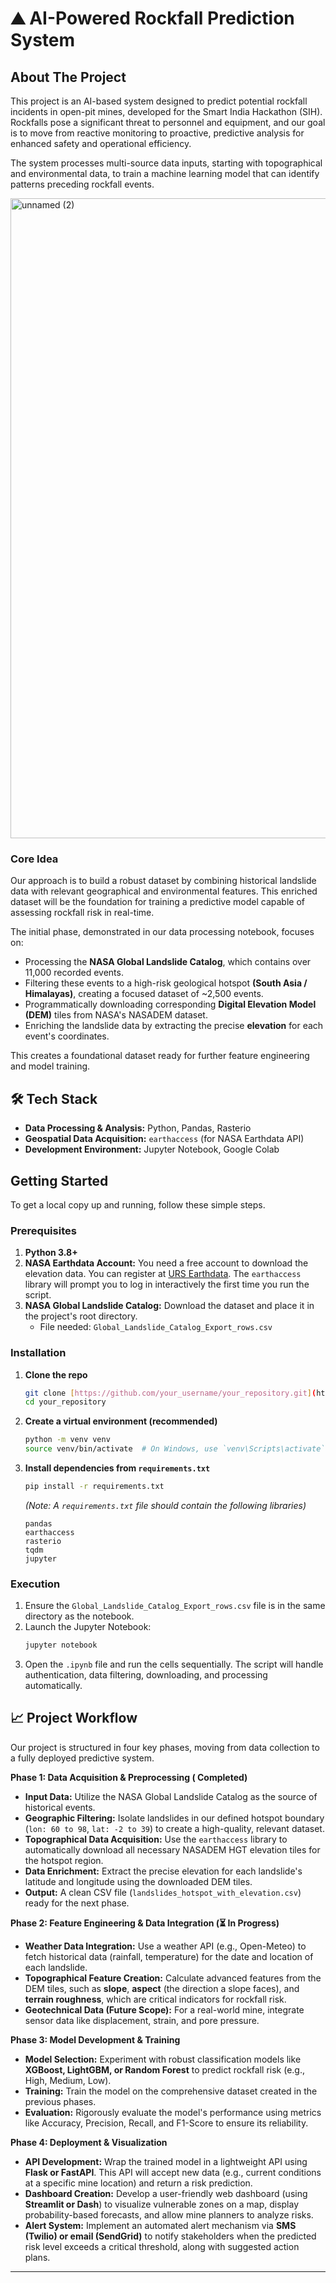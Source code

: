 # ⛰️ AI-Powered Rockfall Prediction System

##  About The Project

This project is an AI-based system designed to predict potential rockfall incidents in open-pit mines, developed for the Smart India Hackathon (SIH). Rockfalls pose a significant threat to personnel and equipment, and our goal is to move from reactive monitoring to proactive, predictive analysis for enhanced safety and operational efficiency.

The system processes multi-source data inputs, starting with topographical and environmental data, to train a machine learning model that can identify patterns preceding rockfall events.


<img width="1024" height="1024" alt="unnamed (2)" src="https://github.com/user-attachments/assets/7cb1a42e-66e6-4526-beca-3aa6133494ba" />



###  Core Idea

Our approach is to build a robust dataset by combining historical landslide data with relevant geographical and environmental features. This enriched dataset will be the foundation for training a predictive model capable of assessing rockfall risk in real-time.

The initial phase, demonstrated in our data processing notebook, focuses on:
* Processing the **NASA Global Landslide Catalog**, which contains over 11,000 recorded events.
* Filtering these events to a high-risk geological hotspot **(South Asia / Himalayas)**, creating a focused dataset of ~2,500 events.
* Programmatically downloading corresponding **Digital Elevation Model (DEM)** tiles from NASA's NASADEM dataset.
* Enriching the landslide data by extracting the precise **elevation** for each event's coordinates.

This creates a foundational dataset ready for further feature engineering and model training.

## 🛠️ Tech Stack

* **Data Processing & Analysis:** Python, Pandas, Rasterio
* **Geospatial Data Acquisition:** `earthaccess` (for NASA Earthdata API)
* **Development Environment:** Jupyter Notebook, Google Colab

##  Getting Started

To get a local copy up and running, follow these simple steps.

### Prerequisites

1.  **Python 3.8+**
2.  **NASA Earthdata Account:** You need a free account to download the elevation data. You can register at [URS Earthdata](https://urs.earthdata.nasa.gov/users/new). The `earthaccess` library will prompt you to log in interactively the first time you run the script.
3.  **NASA Global Landslide Catalog:** Download the dataset and place it in the project's root directory.
    * File needed: `Global_Landslide_Catalog_Export_rows.csv`

### Installation

1.  **Clone the repo**
    ```sh
    git clone [https://github.com/your_username/your_repository.git](https://github.com/your_username/your_repository.git)
    cd your_repository
    ```

2.  **Create a virtual environment (recommended)**
    ```sh
    python -m venv venv
    source venv/bin/activate  # On Windows, use `venv\Scripts\activate`
    ```

3.  **Install dependencies from `requirements.txt`**
    ```sh
    pip install -r requirements.txt
    ```
    *(Note: A `requirements.txt` file should contain the following libraries)*
    ```
    pandas
    earthaccess
    rasterio
    tqdm
    jupyter
    ```

### Execution

1.  Ensure the `Global_Landslide_Catalog_Export_rows.csv` file is in the same directory as the notebook.
2.  Launch the Jupyter Notebook:
    ```sh
    jupyter notebook
    ```
3.  Open the `.ipynb` file and run the cells sequentially. The script will handle authentication, data filtering, downloading, and processing automatically.

## 📈 Project Workflow

Our project is structured in four key phases, moving from data collection to a fully deployed predictive system.

**Phase 1: Data Acquisition & Preprocessing ( Completed)**
* **Input Data:** Utilize the NASA Global Landslide Catalog as the source of historical events.
* **Geographic Filtering:** Isolate landslides in our defined hotspot boundary (`lon: 60 to 98`, `lat: -2 to 39`) to create a high-quality, relevant dataset.
* **Topographical Data Acquisition:** Use the `earthaccess` library to automatically download all necessary NASADEM HGT elevation tiles for the hotspot region.
* **Data Enrichment:** Extract the precise elevation for each landslide's latitude and longitude using the downloaded DEM tiles.
* **Output:** A clean CSV file (`landslides_hotspot_with_elevation.csv`) ready for the next phase.

**Phase 2: Feature Engineering & Data Integration (⏳ In Progress)**
* **Weather Data Integration:** Use a weather API (e.g., Open-Meteo) to fetch historical data (rainfall, temperature) for the date and location of each landslide.
* **Topographical Feature Creation:** Calculate advanced features from the DEM tiles, such as **slope**, **aspect** (the direction a slope faces), and **terrain roughness**, which are critical indicators for rockfall risk.
* **Geotechnical Data (Future Scope):** For a real-world mine, integrate sensor data like displacement, strain, and pore pressure.

**Phase 3: Model Development & Training**
* **Model Selection:** Experiment with robust classification models like **XGBoost, LightGBM, or Random Forest** to predict rockfall risk (e.g., High, Medium, Low).
* **Training:** Train the model on the comprehensive dataset created in the previous phases.
* **Evaluation:** Rigorously evaluate the model's performance using metrics like Accuracy, Precision, Recall, and F1-Score to ensure its reliability.

**Phase 4: Deployment & Visualization**
* **API Development:** Wrap the trained model in a lightweight API using **Flask or FastAPI**. This API will accept new data (e.g., current conditions at a specific mine location) and return a risk prediction.
* **Dashboard Creation:** Develop a user-friendly web dashboard (using **Streamlit or Dash**) to visualize vulnerable zones on a map, display probability-based forecasts, and allow mine planners to analyze risks.
* **Alert System:** Implement an automated alert mechanism via **SMS (Twilio) or email (SendGrid)** to notify stakeholders when the predicted risk level exceeds a critical threshold, along with suggested action plans.

---
